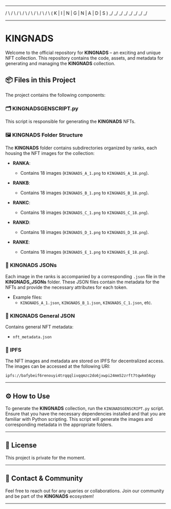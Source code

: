 
   _   _   _   _   _   _   _   _  
  / \ / \ / \ / \ / \ / \ / \ / \ 
 ( K | I | N | G | N | A | D | S )
  \_/ \_/ \_/ \_/ \_/ \_/ \_/ \_/ 
                                                                

---

# **KINGNADS**

Welcome to the official repository for **KINGNADS** – an exciting and unique NFT collection. This repository contains the code, assets, and metadata for generating and managing the **KINGNADS** collection.

## 📦 **Files in this Project**

The project contains the following components:

### 🗂 **KINGNADSGENSCRIPT.py**
This script is responsible for generating the **KINGNADS** NFTs.

### 🖼 **KINGNADS Folder Structure**
The **KINGNADS** folder contains subdirectories organized by ranks, each housing the NFT images for the collection:

- **RANKA**: 
  - Contains 18 images (`KINGNADS_A_1.png` to `KINGNADS_A_18.png`).
  
- **RANKB**: 
  - Contains 18 images (`KINGNADS_B_1.png` to `KINGNADS_B_18.png`).

- **RANKC**: 
  - Contains 18 images (`KINGNADS_C_1.png` to `KINGNADS_C_18.png`).

- **RANKD**: 
  - Contains 18 images (`KINGNADS_D_1.png` to `KINGNADS_D_18.png`).

- **RANKE**: 
  - Contains 18 images (`KINGNADS_E_1.png` to `KINGNADS_E_18.png`).

### 📑 **KINGNADS JSONs**
Each image in the ranks is accompanied by a corresponding `.json` file in the **KINGNADS_JSONs** folder. These JSON files contain the metadata for the NFTs and provide the necessary attributes for each token.

- Example files: 
  - `KINGNADS_A_1.json`, `KINGNADS_B_1.json`, `KINGNADS_C_1.json`, etc.

### 🔑 **KINGNADS General JSON**
Contains general NFT metadata:
- `nft_metadata.json`

### 🔗 **IPFS**
The NFT images and metadata are stored on IPFS for decentralized access. The images can be accessed at the following URI:

```
ipfs://bafybeif6renouyi4trqqqlivqqmzc2do6jxwpi24mm52zrft7tqwkm56gy
```

---

## ⚙ **How to Use**

To generate the **KINGNADS** collection, run the `KINGNADSGENSCRIPT.py` script. Ensure that you have the necessary dependencies installed and that you are familiar with Python scripting. This script will generate the images and corresponding metadata in the appropriate folders.

---

## 📜 **License**

This project is private for the moment.

---

## 📣 **Contact & Community**

Feel free to reach out for any queries or collaborations. Join our community and be part of the **KINGNADS** ecosystem!

---

